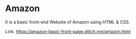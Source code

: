 # Amazon

It is a basic front-end Website of Amazon using HTML & CSS.

Link: https://amazon-basic-front-page.glitch.me/amazon.html 
